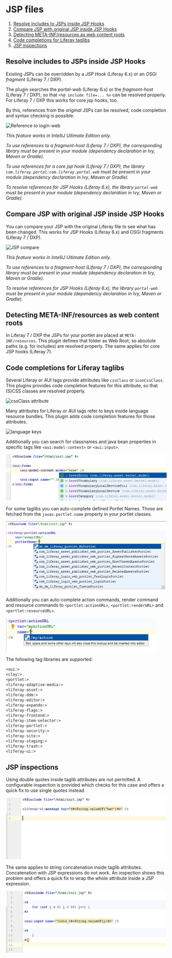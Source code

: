 JSP files
=========

1. [Resolve includes to JSPs inside JSP Hooks](#resolve-includes-to-jsps-inside-jsp-hooks)
2. [Compare JSP with original JSP inside JSP Hooks](#compare-jsp-with-original-jsp-inside-jsp-hooks)
3. [Detecting META-INF/resources as web content roots](#detecting-meta-infresources-as-web-content-roots)
4. [Code completions for Liferay taglibs](#code-completions-for-liferay-taglibs)
5. [JSP inspections](#jsp-inspections)

Resolve includes to JSPs inside JSP Hooks
-----------------------------------------

Existing JSPs can be overridden by a *JSP Hook* (Liferay 6.x) or an *OSGi fragment* (Liferay 7 / DXP).

The plugin searches the *portal-web* (Liferay 6.x) or the *fragment-host* (Liferay 7 / DXP), so that ```<%@ include file=... %>``` can be resolved properly.
For Liferay 7 / DXP this works for core jsp hooks, too.

By this, references from the *original* JSPs can be resolved, code completion and syntax checking is possible.

![Reference to login-web](login_web.png "Reference to login-web")

*This feature works in IntelliJ Ultimate Edition only.*

*To use references to a fragment-host (Liferay 7 / DXP), the corresponding library must be present in your module (dependency declaration in Ivy, Maven or Gradle).*

*To use references for a core jsp hook (Liferay 7 / DXP), the library ```com.liferay.portal:com.liferay.portal.web``` must be present in your module (dependency declaration in Ivy, Maven or Gradle).*

*To resolve references for JSP Hooks (Liferay 6.x), the library ```portal-web``` must be present in your module (dependency declaration in Ivy, Maven or Gradle).*
 

Compare JSP with original JSP inside JSP Hooks
----------------------------------------------

You can compare your JSP with the original Liferay file to see what has been changed. This works for JSP Hooks (Liferay 6.x) and OSGi fragments (Liferay 7 / DXP).

![JSP compare](jsp_compare.png "JSP compare")


*This feature works in IntelliJ Ultimate Edition only.*

*To use references to a fragment-host (Liferay 7 / DXP), the corresponding library must be present in your module (dependency declaration in Ivy, Maven or Gradle).*

*To resolve references for JSP Hooks (Liferay 6.x), the library ```portal-web``` must be present in your module (dependency declaration in Ivy, Maven or Gradle).*

Detecting META-INF/resources as web content roots
-------------------------------------------------

In Liferay 7 / DXP the JSPs for your portlet are placed at ```META-INF/resources```. This plugin defines that folder as Web Root, so
absolute paths (e.g. for includes) are resolved properly. The same applies for core JSP hooks (Liferay 7).

Code completions for Liferay taglibs
------------------------------------

Several Liferay or AUI tags provide attributes like ```cssClass``` or ```iconCssClass```. This plugins provides code completion features for this attribute, so that
(S)CSS classes are resolved properly.

![cssClass attribute](jsp_css_class.png "cssClass attribute")

Many attributes for Liferay or AUI tags refer to keys inside language resource bundles. This plugin adds code completion features for those
attributes.

![language keys](jsp_language_keys.png "language keys")

Additionally you can search for classnames and java bean properties in specific tags like `<aui:model-context>` or `<aui:input>`.

![classnames](jsp_classname.gif "classnames")

For some taglibs you can auto-complete defined Portlet Names. Those are fetched from the `javax.portlet.name` property in your portlet classes.

![portlet_names](jsp_portlet_name.png "portlet names")

Additionally you can auto-complete action commands, render command and resource commands to
`<portlet:actionURL>`, `<portlet:renderURL>` and `<portlet:resourceURL>`.   

![action_commands](actioncommands.png "action commands")

The following tag libraries are supported:
 
    <aui:>
    <clay:>
    <portlet:>
    <liferay-adaptive-media:>
    <liferay-asset:>  
    <liferay-ddm:>
    <liferay-editor:>
    <liferay-expando:>
    <liferay-flags:>
    <liferay-frontend:>
    <liferay-item-selector:>
    <liferay-portlet:>
    <liferay-security:>
    <liferay-site:>
    <liferay-staging:>
    <liferay-trash:>
    <liferay-ui:>
    
 
JSP inspections
--------------- 
 
Using double quotes inside taglib attributes are not permitted. A configurable inspection is provided
which checks for this case and offers a quick fix to use single quotes instead.

![JSP inspections](jsp_inspections.gif "JSP inspection")

The same applies to string concatenation inside taglib attributes. Concatenation with
JSP expressions do not work. An inspection shows this problem and offers a quick fix to wrap the whole
attribute inside a JSP expression.

![JSP inspections](jsp_inspections_2.gif "JSP inspection")

 